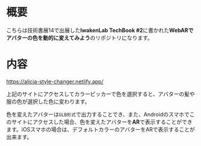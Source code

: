 # 概要
こちらは技術書展14で出展した**IwakenLab TechBook #2**に書かれた**WebARでアバターの色を動的に変えてみよう**のリポジトリになります。
# 内容
https://alicia-style-changer.netlify.app/


上記のサイトにアクセスしてカラーピッカーで色を選択すると、アバターの髪や服の色が選択した色に変わります。

色を変えたアバターは`GLB形式`で出力することでき、また、Androidのスマホでこのサイトにアクセスした場合、色を変えたアバターを**AR**で表示することができます。iOSスマホの場合は、デフォルトカラーのアバターをARで表示することが出来ます。

